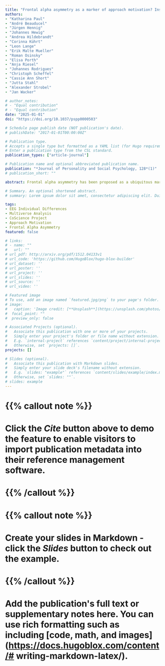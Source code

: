 ```yaml
---
title: "Frontal alpha asymmetry as a marker of approach motivation? Insights from a cooperative forking path analysis."
authors:
- "Katharina Paul"
- "André Beauducel"
- "Jürgen Hennig"
- "Johannes Hewig"
- "Andrea Hildebrandt"
- "Corinna Kührt"
- "Leon Lange"
- "Erik Malte Mueller"
- "Roman Osinsky"
- "Elisa Porth"
- "Anja Riesel"
- "Johannes Rodrigues"
- "Christoph Scheffel"
- "Cassie Ann Short"
- "Jutta Stahl"
- "Alexander Strobel"
- "Jan Wacker"

# author_notes:
# - "Equal contribution"
# - "Equal contribution"
date: "2025-01-01"
doi: "https://doi.org/10.1037/pspp0000503"

# Schedule page publish date (NOT publication's date).
# publishDate: "2017-01-01T00:00:00Z"

# Publication type.
# Accepts a single type but formatted as a YAML list (for Hugo requirements).
# Enter a publication type from the CSL standard.
publication_types: ["article-journal"]

# Publication name and optional abbreviated publication name.
publication: "*Journal of Personality and Social Psychology, 128*(1)"
# publication_short: ""

abstract: Frontal alpha asymmetry has been proposed as a ubiquitous marker of state and trait approach motivation, but recent meta-analyses found weak or nonexistent links with personality traits. It has been suggested that frontal asymmetry may show stronger individual differences in situations that elicit approach motivation (state–trait interaction). To investigate this with sufficient statistical power, we utilized data from the CoScience project (N = 740). Frontal asymmetry was measured during a resting period, a picture viewing task, and a guessing task, which were expected to trigger different levels of approach motivation. Results showed that frontal asymmetry was not reliably affected by task manipulations and did not relate to self-reported traits. Furthermore, Bayesian statistics and a cooperative forking path analysis were used to supplement the preregistered analyses. To conclude, this comprehensive analysis could not support the validity of frontal asymmetry as a marker of approach motivation, neither as a reliable state nor as a trait marker.

# Summary. An optional shortened abstract.
# summary: Lorem ipsum dolor sit amet, consectetur adipiscing elit. Duis posuere tellus ac convallis placerat. Proin tincidunt magna sed ex sollicitudin condimentum.

tags:
- EEG Individual Differences
- Multiverse Analysis
- CoScience Project
- Approach Motivation
- Frontal Alpha Asymmetry
featured: false

# links:
# - name: ""
#   url: ""
# url_pdf: http://arxiv.org/pdf/1512.04133v1
# url_code: 'https://github.com/HugoBlox/hugo-blox-builder'
# url_dataset: ''
# url_poster: ''
# url_project: ''
# url_slides: ''
# url_source: ''
# url_video: ''

# Featured image
# To use, add an image named `featured.jpg/png` to your page's folder. 
# image:
#   caption: 'Image credit: [**Unsplash**](https://unsplash.com/photos/jdD8gXaTZsc)'
#  focal_point: ""
#  preview_only: false

# Associated Projects (optional).
#   Associate this publication with one or more of your projects.
#   Simply enter your project's folder or file name without extension.
#   E.g. `internal-project` references `content/project/internal-project/index.md`.
#   Otherwise, set `projects: []`.
projects: []

# Slides (optional).
#   Associate this publication with Markdown slides.
#   Simply enter your slide deck's filename without extension.
#   E.g. `slides: "example"` references `content/slides/example/index.md`.
#   Otherwise, set `slides: ""`.
# slides: example
---
```


# {{% callout note %}}
# Click the *Cite* button above to demo the feature to enable visitors to import publication metadata into their reference management software.
# {{% /callout %}}

# {{% callout note %}}
# Create your slides in Markdown - click the *Slides* button to check out the example.
# {{% /callout %}}

# Add the publication's **full text** or **supplementary notes** here. You can use rich formatting such as including [code, math, and images](https://docs.hugoblox.com/content/# writing-markdown-latex/).

